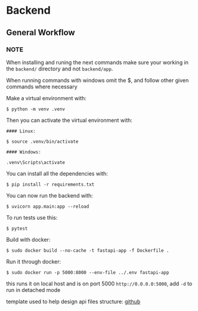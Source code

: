 # Backend

## General Workflow

### NOTE

When installing and runing the next commands make sure your working in the `backend/` directory and not `backend/app`.

When running commands with windows omit the $, and follow other given commands where necessary

Make a virtual environment with:

```console
$ python -m venv .venv
```

Then you can activate the virtual environment with:

```console
#### Linux:

$ source .venv/bin/activate

#### Windows:

.venv\Scripts\activate

```

You can install all the dependencies with:

```console
$ pip install -r requirements.txt
```

You can now run the backend with:

```console
$ uvicorn app.main:app --reload
```

To run tests use this:

```console
$ pytest
```

Build with docker:

```console
$ sudo docker build --no-cache -t fastapi-app -f Dockerfile .
```

Run it through docker:

```console
$ sudo docker run -p 5000:8000 --env-file ../.env fastapi-app
```

this runs it on local host and is on port 5000 `http://0.0.0.0:5000`, add `-d` to run in detached mode

template used to help design api files structure:
[github](https://github.com/fastapi/full-stack-fastapi-template)
